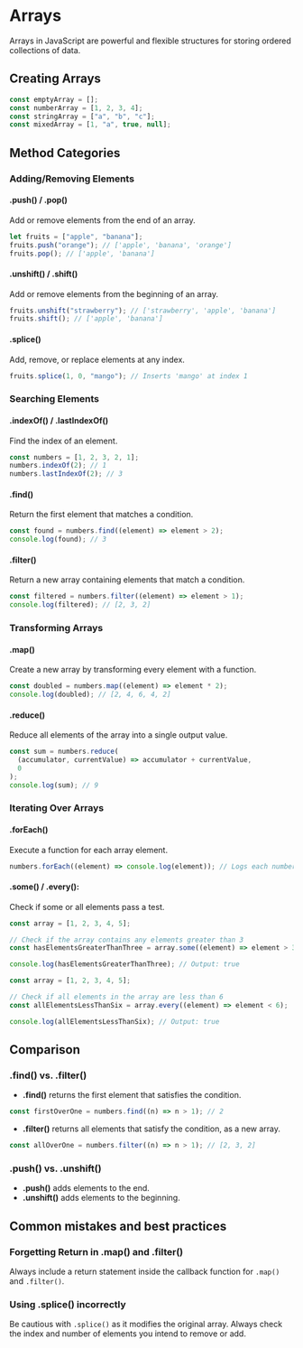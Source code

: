# Arrays

Arrays in JavaScript are powerful and flexible structures for storing ordered collections of data.

## Creating Arrays

```javascript
const emptyArray = [];
const numberArray = [1, 2, 3, 4];
const stringArray = ["a", "b", "c"];
const mixedArray = [1, "a", true, null];
```

## Method Categories

### Adding/Removing Elements

#### .push() / .pop()

Add or remove elements from the end of an array.

```javascript
let fruits = ["apple", "banana"];
fruits.push("orange"); // ['apple', 'banana', 'orange']
fruits.pop(); // ['apple', 'banana']
```

#### .unshift() / .shift()

Add or remove elements from the beginning of an array.

```javascript
fruits.unshift("strawberry"); // ['strawberry', 'apple', 'banana']
fruits.shift(); // ['apple', 'banana']
```

#### .splice()

Add, remove, or replace elements at any index.

```javascript
fruits.splice(1, 0, "mango"); // Inserts 'mango' at index 1
```

### Searching Elements

#### .indexOf() / .lastIndexOf()

Find the index of an element.

```javascript
const numbers = [1, 2, 3, 2, 1];
numbers.indexOf(2); // 1
numbers.lastIndexOf(2); // 3
```

#### .find()

Return the first element that matches a condition.

```javascript
const found = numbers.find((element) => element > 2);
console.log(found); // 3
```

#### .filter()

Return a new array containing elements that match a condition.

```javascript
const filtered = numbers.filter((element) => element > 1);
console.log(filtered); // [2, 3, 2]
```

### Transforming Arrays

#### .map()

Create a new array by transforming every element with a function.

```javascript
const doubled = numbers.map((element) => element * 2);
console.log(doubled); // [2, 4, 6, 4, 2]
```

#### .reduce()

Reduce all elements of the array into a single output value.

```javascript
const sum = numbers.reduce(
  (accumulator, currentValue) => accumulator + currentValue,
  0
);
console.log(sum); // 9
```

### Iterating Over Arrays

#### .forEach()

Execute a function for each array element.

```javascript
numbers.forEach((element) => console.log(element)); // Logs each number
```

#### .some() / .every():

Check if some or all elements pass a test.

```js
const array = [1, 2, 3, 4, 5];

// Check if the array contains any elements greater than 3
const hasElementsGreaterThanThree = array.some((element) => element > 3);

console.log(hasElementsGreaterThanThree); // Output: true
```

```js
const array = [1, 2, 3, 4, 5];

// Check if all elements in the array are less than 6
const allElementsLessThanSix = array.every((element) => element < 6);

console.log(allElementsLessThanSix); // Output: true
```

## Comparison

### .find() vs. .filter()

- **.find()** returns the first element that satisfies the condition.

```javascript
const firstOverOne = numbers.find((n) => n > 1); // 2
```

- **.filter()** returns all elements that satisfy the condition, as a new array.

```javascript
const allOverOne = numbers.filter((n) => n > 1); // [2, 3, 2]
```

### .push() vs. .unshift()

- **.push()** adds elements to the end.
- **.unshift()** adds elements to the beginning.

## Common mistakes and best practices

### Forgetting Return in .map() and .filter()

Always include a return statement inside the callback function for `.map()` and `.filter()`.

### Using .splice() incorrectly

Be cautious with `.splice()` as it modifies the original array. Always check the index and number of elements you intend to remove or add.

